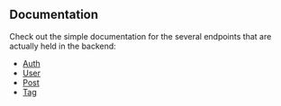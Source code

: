 ## Documentation

Check out the simple documentation for the several endpoints that are actually held in the backend:

- [Auth](auth.md)
- [User](post.md)
- [Post](user.md)
- [Tag](tag.md)
